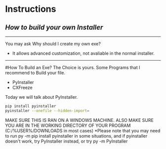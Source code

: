 # Instructions
## _How to build your own Installer_
---
You may ask
    Why should I create my own exe?
  - It allows advanced customization, not avaliable in the normal installer.
---
#How To Build an Exe?
The Choice is yours.
Some Programs that I recommend to Build your file.
 - PyInstaller
 - CXFreeze

Today we will talk about PyInstaller.
```sh
pip install pyinstaller
pyinstaller --onefile --hidden-import=
```
MAKE SURE THIS IS RAN ON A WINDOWS MACHINE. ALSO MAKE SURE YOU ARE IN THE WORKING DIRECTORY OF YOUR PROGRAM (C:/%USER%/DOWNLOADS in most cases)
*Please note that you may need to run py -m pip install pyinstaller in some situations, and if pyinstaller doesn't work, try PyInstaller instead, or try py -m PyInstaller
